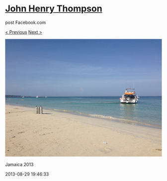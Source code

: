 # [John Henry Thompson](../README.md)
post Facebook.com

[< Previous](2013-08-29-28.md) [Next >](2013-08-29-30.md)

[![](../media/2013-08-29/Jamaica-2040.jpg)](../README.md)

Jamaica 2013

2013-08-29 19:46:33